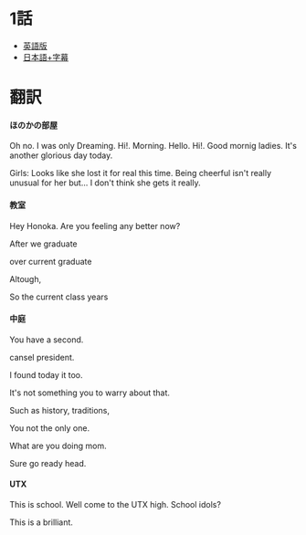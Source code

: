 # 1話

- [英語版](https://www1.9anime.to/watch/love-live-school-idol-project-dub.6y04/po98j6)
- [日本語+字幕](https://www1.9anime.to/watch/love-live-school-idol-project.yklj/574x5m)

# 翻訳
#### ほのかの部屋
Oh no. I was only Dreaming. Hi!. Morning. Hello. Hi!. Good mornig ladies. It's another glorious day today.

Girls: Looks like she lost it for real this time. Being cheerful isn't really unusual for her but... 
I don't think she gets it really.

#### 教室
Hey Honoka. Are you feeling any better now?

After we graduate

over current graduate

Altough, 

So the current class years

#### 中庭
You have a second.

cansel president.

I found today it too.

It's not something you to warry about that.

Such as history, traditions, 

You not the only one.

What are you doing mom.

Sure go ready head.

#### UTX

This is school.
Well come to the UTX high.
School idols?

This is a brilliant.
